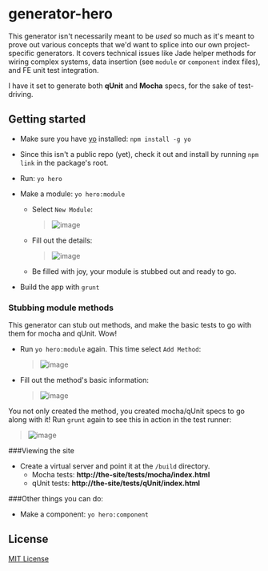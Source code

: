 # generator-hero

This generator isn't necessarily meant to be *used* so much as it's meant to prove out various concepts that we'd want to splice into our own project-specific generators. It covers technical issues like Jade helper methods for wiring complex systems, data insertion (see `module` or `component` index files), and FE unit test integration.

I have it set to generate both **qUnit** and **Mocha** specs, for the sake of test-driving. 

## Getting started
- Make sure you have [yo](https://github.com/yeoman/yo) installed:
    `npm install -g yo`
- Since this isn't a public repo (yet), check it out and install by running `npm link` in the package's root.
- Run: `yo hero`
- Make a module: `yo hero:module`
	- Select `New Module`:

		> ![image](http://d.pr/i/HM6i.jpg) 
	
	- Fill out the details: 
	
		> ![image](http://d.pr/i/pKjc.jpg) 
	
	- Be filled with joy, your module is stubbed out and ready to go.

- Build the app with `grunt`

### Stubbing module methods

This generator can stub out methods, and make the basic tests to go with them for mocha and qUnit. Wow!

- Run `yo hero:module` again. This time select `Add Method`:

	> ![image](http://d.pr/i/HtZY.jpg) 

- Fill out the method's basic information:

	> ![image](http://d.pr/i/bblp.jpg)

You not only created the method, you created mocha/qUnit specs to go along with it! Run `grunt` again to see this in action in the test runner:

> ![image](http://d.pr/i/kp9V.jpg)

###Viewing the site

- Create a virtual server and point it at the `/build` directory.
	- Mocha tests: **http://the-site/tests/mocha/index.html**
	- qUnit tests: **http://the-site/tests/qUnit/index.html**


###Other things you can do:

- Make a component: `yo hero:component`


## License
[MIT License](http://en.wikipedia.org/wiki/MIT_License)
